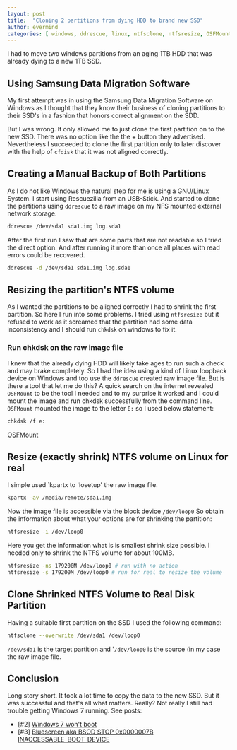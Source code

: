 ```yaml
---
layout: post
title:  "Cloning 2 partitions from dying HDD to brand new SSD"
author: evermind
categories: [ windows, ddrescue, linux, ntfsclone, ntfsresize, OSFMount ]
---
```

I had to move two windows partitions from an aging 1TB HDD that was already
dying to a new 1TB SSD.

## Using Samsung Data Migration Software
My first attempt was in using the Samsung Data Migration Software on Windows as
I thought that they know their business of cloning partitions to their SSD's in
a fashion that honors correct alignment on the SDD.

But I was wrong. It only allowed me to just clone the first partition on to the
new SSD. There was no option like the the + button they advertised. Nevertheless
I succeeded to clone the first partition only to later discover with the help of
`cfdisk` that it was not aligned correctly.

## Creating a Manual Backup of Both Partitions
As I do not like Windows the natural step for me is using a GNU/Linux System.
I start using Rescuezilla from an USB-Stick. And started to clone the partitions
using `ddrescue` to a raw image on my NFS mounted external network storage.

```bash
ddrescue /dev/sda1 sda1.img log.sda1
```
After the first run I saw that are some parts that are not readable so I tried
the direct option. And after running it more than once all places with read errors
could be recovered.
```bash
ddrescue -d /dev/sda1 sda1.img log.sda1
```

## Resizing the partition's NTFS volume
As I wanted the partitions to be aligned correctly I had to shrink the first
partition. So here I run into some problems. I tried using `ntfsresize` but it
refused to work as it screamed that the partition had some data inconsistency
and I should run `chkdsk` on windows to fix it.

### Run chkdsk on the raw image file
I knew that the already dying HDD will likely take ages to run such a check and
may brake completely. So I had the idea using a kind of Linux loopback device on
Windows and too use the `ddrescue` created raw image file. But is there a tool
that let me do this? A quick search on the internet revealed `OSFMount` to be
the tool I needed and to my surprise it worked and I could mount the image and
run chkdsk successfully from the command line. `OSFMount` mounted the image to
the letter `E:` so I used below statement:
```bash
chkdsk /f e:
```

[OSFMount](https://www.osforensics.com/tools/mount-disk-images.html)

## Resize (exactly shrink) NTFS volume on Linux for real
I simple used `kpartx to 'losetup' the raw image file. 
```bash
kpartx -av /media/remote/sda1.img
```

Now the image file is accessible via the block device `/dev/loop0`
So obtain the information about what your options are for shrinking the
partition:
```bash
ntfsresize -i /dev/loop0
```

Here you get the information what is is smallest shrink size possible.
I needed only to shrink the NTFS volume for about 100MB.
```bash
ntfsresize -ns 179200M /dev/loop0 # run with no action
ntfsresize -s 179200M /dev/loop0 # run for real to resize the volume
```

## Clone Shrinked NTFS Volume to Real Disk Partition
Having a suitable first partition on the SSD I used the following command:
```bash
ntfsclone --overwrite /dev/sda1 /dev/loop0
```
`/dev/sda1` is the target partition and '`/dev/loop0` is the source (in
my case the raw image file.

## Conclusion
Long story short. It took a lot time to copy the data to the new SSD. But
it was successful and that's all what matters. Really? Not really I still
had trouble getting Windows 7 running. See posts:
 * [#2] [Windows 7 won't boot](../windows-7-wont-boot)
 * [#3] [Bluescreen aka BSOD STOP 0x0000007B INACCESSABLE_BOOT_DEVICE](../bluescreen-aka-bsod-stop-0x0000007b-inaccessable-boot-device)
